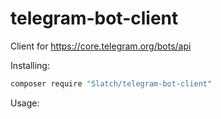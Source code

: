 # telegram-bot-client
Client for https://core.telegram.org/bots/api

Installing:
```bash
composer require "Slatch/telegram-bot-client"
```

Usage:
```php

```
